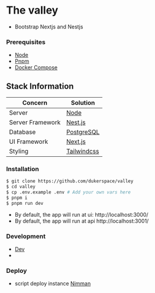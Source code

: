 # The valley

- Bootstrap Nextjs and Nestjs

### Prerequisites

- [Node](https://nodejs.org/en/download/)
- [Pnpm](https://pnpm.io/)
- [Docker Compose](https://docs.docker.com/compose/install/)

## Stack Information

| Concern          | Solution                                  |
| ---------------- | ----------------------------------------- |
| Server           | [Node](https://nodejs.org/)               |
| Server Framework | [Nest.js](https://nestjs.com/)            |
| Database         | [PostgreSQL](https://www.postgresql.org/) |
| UI Framework     | [Next.js](https://nextjs.org/)            |
| Styling          | [Tailwindcss](https://tailwindcss.com//)  |

### Installation

```bash
$ git clone https://github.com/dukerspace/valley
$ cd valley
$ cp .env.example .env # Add your own vars here
$ pnpm i
$ pnpm run dev
```

- By default, the app will run at ui: http://localhost:3000/
- By default, the app will run at api http://localhost:3001/

### Development

- [Dev](./docs/dev.md)
-

### Deploy

- script deploy instance [Nimman](https://github.com/dukerspace/nimman/)
